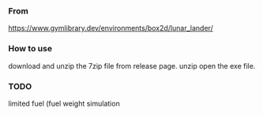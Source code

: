 ### From

https://www.gymlibrary.dev/environments/box2d/lunar_lander/

### How to use
download and unzip the 7zip file from release page.
unzip
open the exe file.

### TODO

limited fuel (fuel weight simulation


